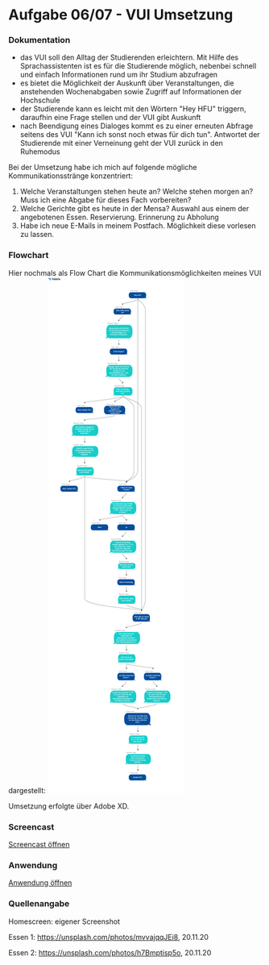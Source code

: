 # Aufgabe 06/07 - VUI Umsetzung

### Dokumentation
- das VUI soll den Alltag der Studierenden erleichtern. Mit Hilfe des Sprachassistenten ist es für die Studierende möglich, nebenbei schnell und einfach Informationen rund um ihr Studium abzufragen
- es bietet die Möglichkeit der Auskunft über Veranstaltungen, die anstehenden Wochenabgaben sowie Zugriff auf Informationen der Hochschule
- der Studierende kann es leicht mit den Wörtern "Hey HFU" triggern, daraufhin eine Frage stellen und der VUI gibt Auskunft
- nach Beendigung eines Dialoges kommt es zu einer erneuten Abfrage seitens des VUI "Kann ich sonst noch etwas für dich tun". Antwortet der Studierende mit einer Verneinung geht der VUI zurück in den Ruhemodus

Bei der Umsetzung habe ich mich auf folgende mögliche Kommunikationsstränge konzentriert: 
1. Welche Veranstaltungen stehen heute an? Welche stehen morgen an? Muss ich eine Abgabe für dieses Fach vorbereiten?
2. Welche Gerichte gibt es heute in der Mensa? Auswahl aus einem der angebotenen Essen. Reservierung. Erinnerung zu Abholung
3. Habe ich neue E-Mails in meinem Postfach. Möglichkeit diese vorlesen zu lassen.

### Flowchart
Hier nochmals als Flow Chart die Kommunikationsmöglichkeiten meines VUI dargestellt:
![VUI-Flowchart](https://raw.githubusercontent.com/piazeller/IFDWiSe20-21/main/A06%3A07/VUIhigh_IFD.png)

Umsetzung erfolgte über Adobe XD. 

### Screencast
[Screencast öffnen](VUI.mp4)

### Anwendung
[Anwendung öffnen](https://xd.adobe.com/view/4608845f-250a-42c2-8366-9384dac82309-135b/)

### Quellenangabe
Homescreen: eigener Screenshot

Essen 1: https://unsplash.com/photos/mvvajqqJEi8, 20.11.20

Essen 2: https://unsplash.com/photos/h7Bmptisp5o, 20.11.20
